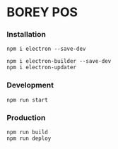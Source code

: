 # BOREY POS
    
### Installation
    npm i electron --save-dev
    
    npm i electron-builder --save-dev
    npm i electron-updater
    
### Development
    npm run start
    
### Production    
    npm run build
    npm run deploy  
